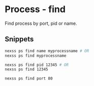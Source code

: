 # Process - find

Find process by port, pid or name.

## Snippets

```sh
nexss ps find name myprocessname # OR
nexss ps find myprocessname

nexss ps find pid 12345 # OR
nexss ps find 12345

nexss ps find port 80
```
